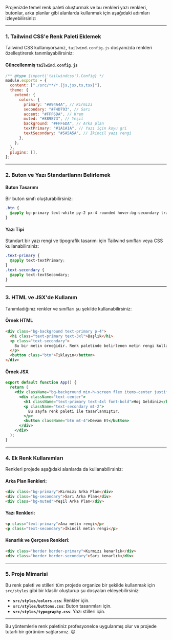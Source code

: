 Projenizde temel renk paleti oluşturmak ve bu renkleri yazı renkleri, butonlar, arka planlar gibi alanlarda kullanmak için aşağıdaki adımları izleyebilirsiniz:

---

### 1. **Tailwind CSS'e Renk Paleti Eklemek**
Tailwind CSS kullanıyorsanız, `tailwind.config.js` dosyanızda renkleri özelleştirerek tanımlayabilirsiniz:

#### Güncellenmiş `tailwind.config.js`
```javascript
/** @type {import('tailwindcss').Config} */
module.exports = {
  content: ["./src/**/*.{js,jsx,ts,tsx}"],
  theme: {
    extend: {
      colors: {
        primary: "#A94A4A", // Kırmızı
        secondary: "#F4D793", // Sarı
        accent: "#FFF6DA", // Krem
        muted: "#889E73", // Yeşil
        background: "#FFF6DA", // Arka plan
        textPrimary: "#1A1A1A", // Yazı için koyu gri
        textSecondary: "#5A5A5A", // İkincil yazı rengi
      },
    },
  },
  plugins: [],
};
```

---

### 2. **Buton ve Yazı Standartlarını Belirlemek**

#### Buton Tasarımı
Bir buton sınıfı oluşturabilirsiniz:

```css
.btn {
  @apply bg-primary text-white py-2 px-4 rounded hover:bg-secondary transition;
}
```

#### Yazı Tipi
Standart bir yazı rengi ve tipografik tasarımı için Tailwind sınıfları veya CSS kullanabilirsiniz:

```css
.text-primary {
  @apply text-textPrimary;
}
.text-secondary {
  @apply text-textSecondary;
}
```

---

### 3. **HTML ve JSX'de Kullanım**
Tanımladığınız renkler ve sınıfları şu şekilde kullanabilirsiniz:

#### Örnek HTML
```html
<div class="bg-background text-primary p-4">
  <h1 class="text-primary text-3xl">Başlık</h1>
  <p class="text-secondary">
    Bu bir metin örneğidir. Renk paletinde belirlenen metin rengi kullanılmıştır.
  </p>
  <button class="btn">Tıklayın</button>
</div>
```

#### Örnek JSX
```jsx
export default function App() {
  return (
    <div className="bg-background min-h-screen flex items-center justify-center">
      <div className="text-center">
        <h1 className="text-primary text-4xl font-bold">Hoş Geldiniz</h1>
        <p className="text-secondary mt-2">
          Bu sayfa renk paleti ile tasarlanmıştır.
        </p>
        <button className="btn mt-4">Devam Et</button>
      </div>
    </div>
  );
}
```

---

### 4. **Ek Renk Kullanımları**
Renkleri projede aşağıdaki alanlarda da kullanabilirsiniz:

#### Arka Plan Renkleri:
```html
<div class="bg-primary">Kırmızı Arka Plan</div>
<div class="bg-secondary">Sarı Arka Plan</div>
<div class="bg-muted">Yeşil Arka Plan</div>
```

#### Yazı Renkleri:
```html
<p class="text-primary">Ana metin rengi</p>
<p class="text-secondary">İkincil metin rengi</p>
```

#### Kenarlık ve Çerçeve Renkleri:
```html
<div class="border border-primary">Kırmızı kenarlık</div>
<div class="border border-secondary">Sarı kenarlık</div>
```

---

### 5. **Proje Mimarisi**
Bu renk paleti ve stilleri tüm projede organize bir şekilde kullanmak için `src/styles` gibi bir klasör oluşturup şu dosyaları ekleyebilirsiniz:
- **`src/styles/colors.css`**: Renkler için.
- **`src/styles/buttons.css`**: Buton tasarımları için.
- **`src/styles/typography.css`**: Yazı stilleri için.

---

Bu yöntemlerle renk paletiniz profesyonelce uygulanmış olur ve projede tutarlı bir görünüm sağlarsınız. 😊